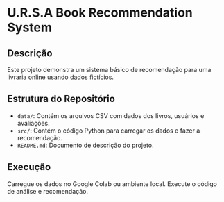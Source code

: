 # U.R.S.A Book Recommendation System

## Descrição

Este projeto demonstra um sistema básico de recomendação para uma livraria online usando dados fictícios.

## Estrutura do Repositório

- `data/`: Contém os arquivos CSV com dados dos livros, usuários e avaliações.
- `src/`: Contém o código Python para carregar os dados e fazer a recomendação.
- `README.md`: Documento de descrição do projeto.

## Execução
Carregue os dados no Google Colab ou ambiente local.
Execute o código de análise e recomendação.

